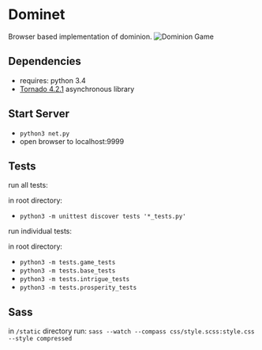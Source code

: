 Dominet
=============
Browser based implementation of dominion.
![Dominion Game](https://dl.dropboxusercontent.com/s/stnb7x8l3c34j73/dominetscreen.png)

## Dependencies

* requires: python 3.4
* [Tornado 4.2.1](http://www.tornadoweb.org/en/stable/) asynchronous library

## Start Server

* `python3 net.py`
* open browser to localhost:9999

## Tests

run all tests:

in root directory:
* `python3 -m unittest discover tests '*_tests.py'`

run individual tests:

in root directory:
* `python3 -m tests.game_tests`
* `python3 -m tests.base_tests`
* `python3 -m tests.intrigue_tests`
* `python3 -m tests.prosperity_tests`

## Sass

in `/static` directory run:
`sass --watch --compass css/style.scss:style.css --style compressed`

